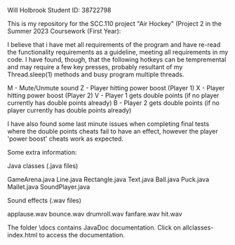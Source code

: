Will Holbrook
Student ID: 38722798

This is my repository for the SCC.110 project "Air Hockey" (Project 2 in the Summer 2023 Coursework (First Year):

I believe that i have met all requirements of the program and have re-read the functionality requirements as a guideline, meeting all requirements in my code.
I have found, though, that the following hotkeys can be tempremental and may require a few key presses, probably resultant of my Thread.sleep(1) methods and busy program multiple threads.

M - Mute/Unmute sound
Z - Player hitting power boost (Player 1)
X - Player hitting power boost (Player 2)
V - Player 1 gets double points (if no player currently has double points already)
B - Player 2 gets double points (if no player currently has double points already)

I have also found some last minute issues when completing final tests where the double points cheats fail to have an effect, however the player 'power boost' cheats work as expected.


Some extra information:

Java classes (.java files)

GameArena.java
Line.java
Rectangle.java
Text.java
Ball.java
Puck.java
Mallet.java
SoundPlayer.java

Sound effects (.wav files)

applause.wav
bounce.wav
drumroll.wav
fanfare.wav
hit.wav

The folder \docs contains JavaDoc documentation. Click on allclasses-index.html to access the documentation.
